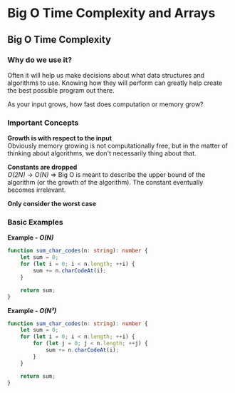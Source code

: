 # Big O Time Complexity and Arrays

## Big O Time Complexity

### Why do we use it?

Often it will help us make decisions about what data structures and algorithms to use. Knowing how they will perform can greatly help create the best possible program out there.

As your input grows, how fast does computation or memory grow?

### Important Concepts

**Growth is with respect to the input**<br /> Obviously memory growing is not computationally free, but in the matter of thinking about algorithms, we don't necessarily thing about that.

**Constants are dropped**<br />_O(2N)_ -> _O(N)_ => Big O is meant to describe the upper bound of the algorithm (or the growth of the algorithm). The constant eventually becomes irrelevant.

**Only consider the worst case**<br />

### Basic Examples

**Example - _O(N)_**

```typescript
function sum_char_codes(n: string): number {
    let sum = 0;
    for (let i = 0; i < n.length; ++i) {
        sum += n.charCodeAt(i);
    }

    return sum;
}
```

**Example - _O(N²)_**

```typescript
function sum_char_codes(n: string): number {
    let sum = 0;
    for (let i = 0; i < n.length; ++i) {
        for (let j = 0; j < n.length; ++j) {
            sum += n.charCodeAt(i);
        }
    }

    return sum;
}
```
